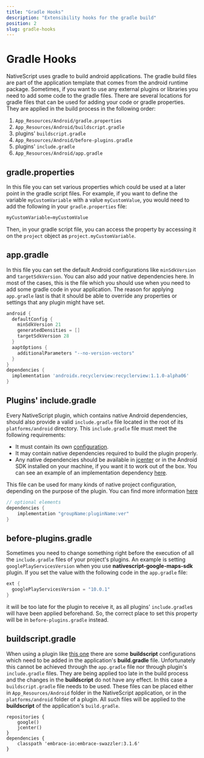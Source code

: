 ```yaml
---
title: "Gradle Hooks"
description: "Extensibility hooks for the gradle build"
position: 2
slug: gradle-hooks
---
```


# Gradle Hooks

NativeScript uses gradle to build android applications. The gradle build files are part of the application template that comes from the android runtime package. Sometimes, if you want to use any external plugins or libraries you need to add some code to the gradle files. There are several locations for gradle files that can be used for adding your code or gradle properties. They are applied in the build process in the following order:

1. `App_Resources/Android/gradle.properties`
1. `App_Resources/Android/buildscript.gradle`
1. plugins' `buildscript.gradle`
1. `App_Resources/Android/before-plugins.gradle`
1. plugins' `include.gradle`
1. `App_Resources/Android/app.gradle`

## gradle.properties

In this file you can set various properties which could be used at a later point in the gradle script files. For example, if you want to define the variable `myCustomVariable` with a value `myCustomValue`, you would need to add the following in your `gradle.properties` file:

``` Groovy
myCustomVariable=myCustomValue
```

Then, in your gradle script file, you can access the property by accessing it on the `project` object as `project.myCustomVariable`.

## app.gradle

In this file you can set the default Android configurations like `minSdkVersion` and `targetSdkVersion`. You can also add your native dependencies here. In most of the cases, this is the file which you should use when you need to add some gradle code in your application. The reason for applying `app.gradle` last is that it should be able to override any properties or settings that any plugin might have set.

``` Groovy
android {
  defaultConfig {
    minSdkVersion 21
    generatedDensities = []
    targetSdkVersion 28
  }
  aaptOptions {
    additionalParameters "--no-version-vectors"
  }
}
dependencies {
  implementation 'androidx.recyclerview:recyclerview:1.1.0-alpha06'
}
```

## Plugins' include.gradle

Every NativeScript plugin, which contains native Android dependencies, should also provide a valid `include.gradle` file located in the root of its `platforms/android` directory. This `include.gradle` file must meet the following requirements:

* It must contain its own [configuration](http://developer.android.com/tools/building/configuring-gradle.html).
* It may contain native dependencies required to build the plugin properly.
* Any native dependencies should be available in [jcenter](https://bintray.com/bintray/jcenter) or in the Android SDK installed on your machine, if you want it to work out of the box. You can see an example of an implementation dependency [here](https://github.com/NativeScript/nativescript-facebook/blob/master/src/platforms/android/include.gradle).

This file can be used for many kinds of native project configuration, depending on the purpose of the plugin. You can find more information [here](http://developer.android.com/tools/building/configuring-gradle.html)

``` Groovy
// optional elements
dependencies {
    implementation "groupName:pluginName:ver"
}
```

## before-plugins.gradle

Sometimes you need to change something right before the execution of all the `include.gradle` files of your project's plugins. An example is setting `googlePlayServicesVersion` when you use **nativescript-google-maps-sdk** plugin. If you set the value with the following code in the `app.gradle` file:

``` Groovy
ext {
  googlePlayServicesVersion = "10.0.1"
}
```

it will be too late for the plugin to receive it, as all plugins' `include.gradle`s will have been applied beforehand. So, the correct place to set this property will be in `before-plugins.gradle` instead.

## buildscript.gradle

When using a plugin like [this one](https://docs.embrace.io/docs/android-integration-guide) there are some **buildscript** configurations which need to be added in the application's **build.gradle** file. Unfortunately this cannot be achieved through the `app.gradle` file nor through plugin's `include.gradle` files. They are being applied too late in the build process and the changes in the **buildscript** do not have any effect.
In this case a `buildscript.gradle` file needs to be used. These files can be placed either in `App_Resources/Android` folder in the NativeScript application, or in the `platforms/android` folder of a plugin. All such files will be applied to the **buildscript** of the application's `build.gradle`.

```Gradle
repositories {
    google()
    jcenter()
}
dependencies {
    classpath 'embrace-io:embrace-swazzler:3.1.6'
}
```
